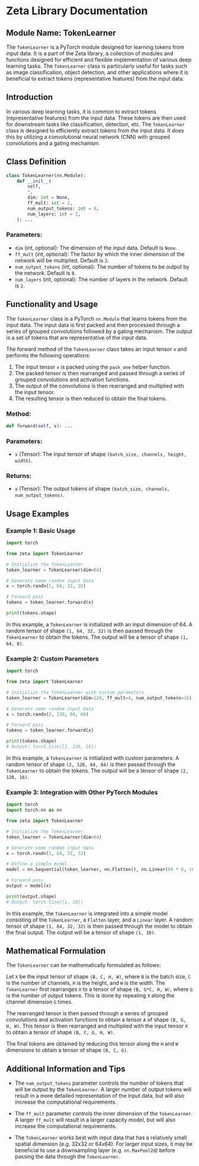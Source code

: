 # Zeta Library Documentation

## Module Name: TokenLearner

The `TokenLearner` is a PyTorch module designed for learning tokens from input data. It is a part of the Zeta library, a collection of modules and functions designed for efficient and flexible implementation of various deep learning tasks. The `TokenLearner` class is particularly useful for tasks such as image classification, object detection, and other applications where it is beneficial to extract tokens (representative features) from the input data.

## Introduction

In various deep learning tasks, it is common to extract tokens (representative features) from the input data. These tokens are then used for downstream tasks like classification, detection, etc. The `TokenLearner` class is designed to efficiently extract tokens from the input data. It does this by utilizing a convolutional neural network (CNN) with grouped convolutions and a gating mechanism.

## Class Definition

```python
class TokenLearner(nn.Module):
    def __init__(
        self,
        *,
        dim: int = None,
        ff_mult: int = 2,
        num_output_tokens: int = 8,
        num_layers: int = 2,
    ): ...
```

### Parameters:

- `dim` (int, optional): The dimension of the input data. Default is `None`.
- `ff_mult` (int, optional): The factor by which the inner dimension of the network will be multiplied. Default is `2`.
- `num_output_tokens` (int, optional): The number of tokens to be output by the network. Default is `8`.
- `num_layers` (int, optional): The number of layers in the network. Default is `2`.

## Functionality and Usage

The `TokenLearner` class is a PyTorch `nn.Module` that learns tokens from the input data. The input data is first packed and then processed through a series of grouped convolutions followed by a gating mechanism. The output is a set of tokens that are representative of the input data.

The forward method of the `TokenLearner` class takes an input tensor `x` and performs the following operations:

1. The input tensor `x` is packed using the `pack_one` helper function.
2. The packed tensor is then rearranged and passed through a series of grouped convolutions and activation functions.
3. The output of the convolutions is then rearranged and multiplied with the input tensor.
4. The resulting tensor is then reduced to obtain the final tokens.

### Method:

```python
def forward(self, x): ...
```

### Parameters:

- `x` (Tensor): The input tensor of shape `(batch_size, channels, height, width)`.

### Returns:

- `x` (Tensor): The output tokens of shape `(batch_size, channels, num_output_tokens)`.

## Usage Examples

### Example 1: Basic Usage

```python
import torch

from zeta import TokenLearner

# Initialize the TokenLearner
token_learner = TokenLearner(dim=64)

# Generate some random input data
x = torch.randn(1, 64, 32, 32)

# Forward pass
tokens = token_learner.forward(x)

print(tokens.shape)
```

In this example, a `TokenLearner` is initialized with an input dimension of 64. A random tensor of shape `(1, 64, 32, 32)` is then passed through the `TokenLearner` to obtain the tokens. The output will be a tensor of shape `(1, 64, 8)`.

### Example 2: Custom Parameters

```python
import torch

from zeta import TokenLearner

# Initialize the TokenLearner with custom parameters
token_learner = TokenLearner(dim=128, ff_mult=4, num_output_tokens=16)

# Generate some random input data
x = torch.randn(2, 128, 64, 64)

# Forward pass
tokens = token_learner.forward(x)

print(tokens.shape)
# Output: torch.Size([2, 128, 16])
```

In this example, a `TokenLearner` is initialized with custom parameters. A random tensor of shape `(2, 128, 64, 64)` is then passed through the `TokenLearner` to obtain the tokens. The output will be a tensor of shape `(2, 128, 16)`.

### Example 3: Integration with Other PyTorch Modules

```python
import torch
import torch.nn as nn

from zeta import TokenLearner

# Initialize the TokenLearner
token_learner = TokenLearner(dim=64)

# Generate some random input data
x = torch.randn(1, 64, 32, 32)

# Define a simple model
model = nn.Sequential(token_learner, nn.Flatten(), nn.Linear(64 * 8, 10))

# Forward pass
output = model(x)

print(output.shape)
# Output: torch.Size([1, 10])
```

In this example, the `TokenLearner` is integrated into a simple model consisting of the `TokenLearner`, a `Flatten` layer, and a `Linear` layer. A random tensor of shape `(1, 64, 32, 32)` is then passed through the model to obtain the final output. The output will be a tensor of shape `(1, 10)`.

## Mathematical Formulation

The `TokenLearner` can be mathematically formulated as follows:

Let `X` be the input tensor of shape `(B, C, H, W)`, where `B` is the batch size, `C` is the number of channels, `H` is the height, and `W` is the width. The `TokenLearner` first rearranges `X` to a tensor of shape `(B, G*C, H, W)`, where `G` is the number of output tokens. This is done by repeating `X` along the channel dimension `G` times.

The rearranged tensor is then passed through a series of grouped convolutions and activation functions to obtain a tensor `A` of shape `(B, G, H, W)`. This tensor is then rearranged and multiplied with the input tensor `X` to obtain a tensor of shape `(B, C, G, H, W)`.

The final tokens are obtained by reducing this tensor along the `H` and `W` dimensions to obtain a tensor of shape `(B, C, G)`.

## Additional Information and Tips

- The `num_output_tokens` parameter controls the number of tokens that will be output by the `TokenLearner`. A larger number of output tokens will result in a more detailed representation of the input data, but will also increase the computational requirements.

- The `ff_mult` parameter controls the inner dimension of the `TokenLearner`. A larger `ff_mult` will result in a larger capacity model, but will also increase the computational requirements.

- The `TokenLearner` works best with input data that has a relatively small spatial dimension (e.g. 32x32 or 64x64). For larger input sizes, it may be beneficial to use a downsampling layer (e.g. `nn.MaxPool2d`) before passing the data through the `TokenLearner`.

